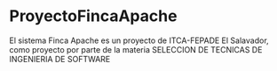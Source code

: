 # ProyectoFincaApache
El sistema Finca Apache es un proyecto de ITCA-FEPADE El Salavador, como proyecto por parte de la materia SELECCION DE TECNICAS DE INGENIERIA DE SOFTWARE
